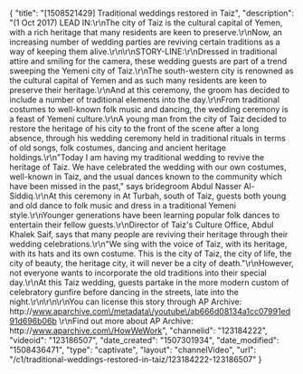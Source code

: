 {
    "title": "[1508521429] Traditional weddings restored in Taiz",
    "description": "(1 Oct 2017) LEAD IN:\r\nThe city of Taiz is the cultural capital of Yemen, with a rich heritage that many residents are keen to preserve.\r\nNow, an increasing number of wedding parties are reviving certain traditions as a way of keeping them alive.\r\n\r\nSTORY-LINE:\r\nDressed in traditional attire and smiling for the camera, these wedding guests are part of a trend sweeping the Yemeni city of Taiz.\r\nThe south-western city is renowned as the cultural capital of Yemen and as such many residents are keen to preserve their heritage.\r\nAnd at this ceremony, the groom has decided to include a number of traditional elements into the day.\r\nFrom traditional costumes to well-known folk music and dancing, the wedding ceremony is a feast of Yemeni culture.\r\nA young man from the city of Taiz decided to restore the heritage of his city to the front of the scene after a long absence, through his wedding ceremony held in traditional rituals in terms of old songs, folk costumes, dancing and ancient heritage holdings.\r\n\"Today I am having my traditional wedding to revive the heritage of Taiz. We have celebrated the wedding with our own costumes, well-known in Taiz, and the usual dances known to the community which have been missed in the past,\" says bridegroom Abdul Nasser Al-Siddiq.\r\nAt this ceremony in At Turbah, south of Taiz, guests both young and old dance to folk music and dress in a traditional Yemeni style.\r\nYounger generations have been learning popular folk dances to entertain their fellow guests.\r\nDirector of Taiz's Culture Office, Abdul Khalek Saif, says that many people are reviving their heritage through their wedding celebrations.\r\n\"We sing with the voice of Taiz, with its heritage, with its hats and its own costume. This is the city of Taiz, the city of life, the city of beauty, the heritage city, it will never be a city of death.\"\r\nHowever, not everyone wants to incorporate the old traditions into their special day.\r\nAt this Taiz wedding, guests partake in the more modern custom of celebratory gunfire before dancing in the streets, late into the night.\r\n\r\n\r\nYou can license this story through AP Archive: http:\/\/www.aparchive.com\/metadata\/youtube\/ab666d08134a1cc07991ed91d696b06b \r\nFind out more about AP Archive: http:\/\/www.aparchive.com\/HowWeWork",
    "channelid": "123184222",
    "videoid": "123186507",
    "date_created": "1507301934",
    "date_modified": "1508436471",
    "type": "captivate",
    "layout": "channelVideo",
    "url": "\/c1\/traditional-weddings-restored-in-taiz\/123184222-123186507"
}